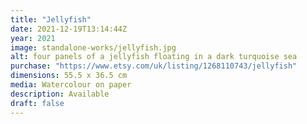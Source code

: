 ```yaml
---
title: "Jellyfish"
date: 2021-12-19T13:14:44Z
year: 2021
image: standalone-works/jellyfish.jpg
alt: four panels of a jellyfish floating in a dark turquoise sea
purchase: "https://www.etsy.com/uk/listing/1268110743/jellyfish"
dimensions: 55.5 x 36.5 cm
media: Watercolour on paper
description: Available
draft: false
---
```


